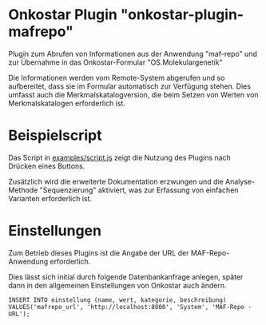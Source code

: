 # Onkostar Plugin "onkostar-plugin-mafrepo"

Plugin zum Abrufen von Informationen aus der Anwendung "maf-repo" und zur Übernahme in das Onkostar-Formular "OS.Molekulargenetik"

Die Informationen werden vom Remote-System abgerufen und so aufbereitet, dass sie im Formular automatisch zur Verfügung stehen.
Dies umfasst auch die Merkmalskatalogversion, die beim Setzen von Werten von Merkmalskatalogen erforderlich ist.

# Beispielscript

Das Script in [examples/script.js](examples/script.js) zeigt die Nutzung des Plugins nach Drücken eines Buttons.

Zusätzlich wird die erweiterte Dokumentation erzwungen und die Analyse-Methode "Sequenzierung" aktiviert, was zur Erfassung von einfachen Varianten erforderlich ist.

# Einstellungen

Zum Betrieb dieses Plugins ist die Angabe der URL der MAF-Repo-Anwendung erforderlich.

Dies lässt sich initial durch folgende Datenbankanfrage anlegen, später dann in den allgemeinen Einstellungen von Onkostar auch ändern.

```
INSERT INTO einstellung (name, wert, kategorie, beschreibung) VALUES('mafrepo_url', 'http://localhost:8000', 'System', 'MAF-Repo - URL');
```